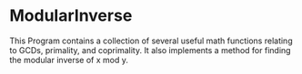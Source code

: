 # ModularInverse

This Program contains a collection of several useful math functions relating to GCDs, primality, and coprimality. 
It also implements a method for finding the modular inverse of x mod y.
